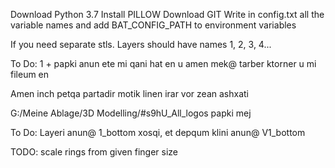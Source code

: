 Download Python 3.7
Install PILLOW
Download GIT
Write in config.txt all the variable names and add BAT_CONFIG_PATH to environment variables

If you need separate stls. Layers should have names 1, 2, 3, 4...

To Do: 1 + papki anun ete mi qani hat en u amen mek@ tarber ktorner u mi fileum en

Amen inch petqa partadir motik linen irar vor zean ashxati

G:/Meine Ablage/3D Modelling/#s9hU_All_logos papki mej


To Do: Layeri anun@ 1_bottom xosqi, et depqum klini anun@ V1_bottom

TODO: scale rings from given finger size
